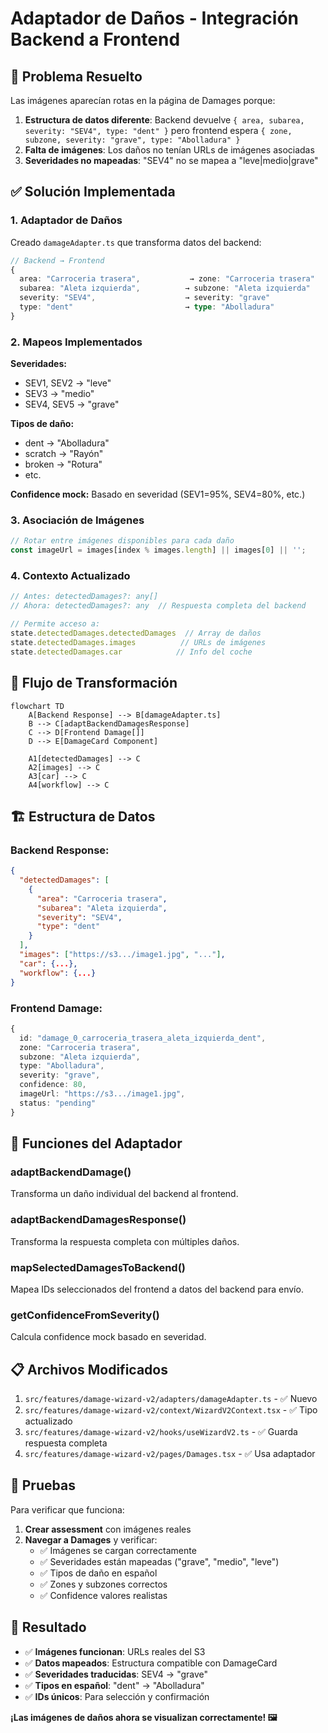 # Adaptador de Daños - Integración Backend a Frontend

## 🎯 Problema Resuelto

Las imágenes aparecían rotas en la página de Damages porque:

1. **Estructura de datos diferente**: Backend devuelve `{ area, subarea, severity: "SEV4", type: "dent" }` pero frontend espera `{ zone, subzone, severity: "grave", type: "Abolladura" }`
2. **Falta de imágenes**: Los daños no tenían URLs de imágenes asociadas
3. **Severidades no mapeadas**: "SEV4" no se mapea a "leve|medio|grave"

## ✅ Solución Implementada

### **1. Adaptador de Daños**

Creado `damageAdapter.ts` que transforma datos del backend:

```typescript
// Backend → Frontend
{
  area: "Carroceria trasera",           → zone: "Carroceria trasera"
  subarea: "Aleta izquierda",          → subzone: "Aleta izquierda"  
  severity: "SEV4",                    → severity: "grave"
  type: "dent"                         → type: "Abolladura"
}
```

### **2. Mapeos Implementados**

**Severidades:**
- SEV1, SEV2 → "leve"
- SEV3 → "medio"  
- SEV4, SEV5 → "grave"

**Tipos de daño:**
- dent → "Abolladura"
- scratch → "Rayón"
- broken → "Rotura"
- etc.

**Confidence mock:** Basado en severidad (SEV1=95%, SEV4=80%, etc.)

### **3. Asociación de Imágenes**

```typescript
// Rotar entre imágenes disponibles para cada daño
const imageUrl = images[index % images.length] || images[0] || '';
```

### **4. Contexto Actualizado**

```typescript
// Antes: detectedDamages?: any[]
// Ahora: detectedDamages?: any  // Respuesta completa del backend

// Permite acceso a:
state.detectedDamages.detectedDamages  // Array de daños
state.detectedDamages.images          // URLs de imágenes  
state.detectedDamages.car            // Info del coche
```

## 🔄 Flujo de Transformación

```mermaid
flowchart TD
    A[Backend Response] --> B[damageAdapter.ts]
    B --> C[adaptBackendDamagesResponse]
    C --> D[Frontend Damage[]]
    D --> E[DamageCard Component]
    
    A1[detectedDamages] --> C
    A2[images] --> C
    A3[car] --> C
    A4[workflow] --> C
```

## 🏗️ Estructura de Datos

### **Backend Response:**
```json
{
  "detectedDamages": [
    {
      "area": "Carroceria trasera",
      "subarea": "Aleta izquierda", 
      "severity": "SEV4",
      "type": "dent"
    }
  ],
  "images": ["https://s3.../image1.jpg", "..."],
  "car": {...},
  "workflow": {...}
}
```

### **Frontend Damage:**
```typescript
{
  id: "damage_0_carroceria_trasera_aleta_izquierda_dent",
  zone: "Carroceria trasera",
  subzone: "Aleta izquierda",
  type: "Abolladura", 
  severity: "grave",
  confidence: 80,
  imageUrl: "https://s3.../image1.jpg",
  status: "pending"
}
```

## 🔧 Funciones del Adaptador

### **adaptBackendDamage()**
Transforma un daño individual del backend al frontend.

### **adaptBackendDamagesResponse()**
Transforma la respuesta completa con múltiples daños.

### **mapSelectedDamagesToBackend()**
Mapea IDs seleccionados del frontend a datos del backend para envío.

### **getConfidenceFromSeverity()**
Calcula confidence mock basado en severidad.

## 📋 Archivos Modificados

1. `src/features/damage-wizard-v2/adapters/damageAdapter.ts` - ✅ Nuevo
2. `src/features/damage-wizard-v2/context/WizardV2Context.tsx` - ✅ Tipo actualizado
3. `src/features/damage-wizard-v2/hooks/useWizardV2.ts` - ✅ Guarda respuesta completa
4. `src/features/damage-wizard-v2/pages/Damages.tsx` - ✅ Usa adaptador

## 🧪 Pruebas

Para verificar que funciona:

1. **Crear assessment** con imágenes reales
2. **Navegar a Damages** y verificar:
   - ✅ Imágenes se cargan correctamente
   - ✅ Severidades están mapeadas ("grave", "medio", "leve")
   - ✅ Tipos de daño en español
   - ✅ Zones y subzones correctos
   - ✅ Confidence valores realistas

## 🎉 Resultado

- ✅ **Imágenes funcionan**: URLs reales del S3
- ✅ **Datos mapeados**: Estructura compatible con DamageCard
- ✅ **Severidades traducidas**: SEV4 → "grave"
- ✅ **Tipos en español**: "dent" → "Abolladura"
- ✅ **IDs únicos**: Para selección y confirmación

**¡Las imágenes de daños ahora se visualizan correctamente! 🖼️**
